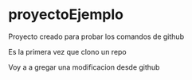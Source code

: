 # proyectoEjemplo
Proyecto creado para probar los comandos de github


Es la primera vez que clono un repo

Voy a a gregar una modificacion desde github
